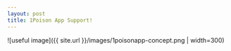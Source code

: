 ```yaml
---
layout: post
title: 1Poison App Support!
---
```


![useful image]({{ site.url }}/images/1poisonapp-concept.png | width=300)
